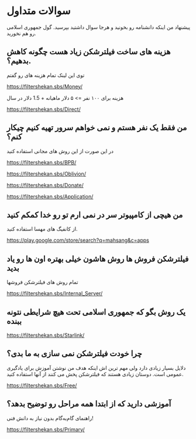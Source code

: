 # سوالات متداول


پیشنهاد من اینکه دانشنامه رو بخونید و هرجا سوال داشتید بپرسید. گول جمهوری اسلامی رو هم نخورید.


##  هزینه های ساخت فیلترشکن زیاد هست چگونه کاهش بدهیم؟.
توی این لینک تمام هزینه های رو گفتم

https://filtershekan.sbs/Money/

هزینه برای ۱۰۰ نفر => ۵ دلار ماهیانه + 1.5 دلار در سال

https://filtershekan.sbs/Direct/

## من فقط یک نفر هستم و نمی خواهم سرور تهیه کنیم چیکار کنم؟

در این صورت از این روش های مجانی استفاده کنید

https://filtershekan.sbs/BPB/

https://filtershekan.sbs/Oblivion/

https://filtershekan.sbs/Donate/

https://filtershekan.sbs/Application/

## من هیچی از کامپیوتر سر در نمی ارم تو رو خدا کمکم کنید

از کانفیگ های مهسا استفاده کنید.

https://play.google.com/store/search?q=mahsang&c=apps

## فیلترشکن فروش ها روش هاشون خیلی بهتره اون ها رو یاد بدید

تمام روش های فیلترشکن فروشها

https://filtershekan.sbs/Internal_Server/


## یک روش بگو که جمهوری اسلامی تحت هیچ شرایطی نتونه ببنده

https://filtershekan.sbs/Starlink/

## چرا خودت فیلترشکن نمی سازی به ما بدی؟

دلایل بسیار زیادی دارد ولی مهم ترین اش اینکه هدف من نوشتن آموزش برای یادگیری عمومی است. دوستان زیادی هستند که فیلترشکن پخش می کنند از آنها استفاده کنید.

https://filtershekan.sbs/Free/


## آموزشی دارید که از ابتدا همه مراحل رو توضیح بدهد؟

راهنمای گام‌به‌گام بدون نیاز به دانش فنی!

https://filtershekan.sbs/Primary/



